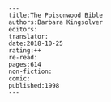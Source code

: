 
    ---
    title:The Poisonwood Bible
    authors:Barbara Kingsolver
    editors:
    translator:
    date:2018-10-25
    rating:++
    re-read:
    pages:614
    non-fiction:
    comic:
    published:1998
    ---

    